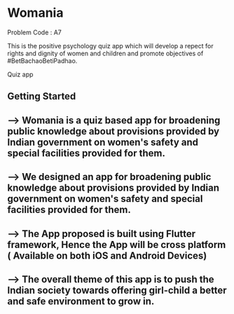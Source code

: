 
# Womania

Problem Code : A7

This is the positive psychology quiz app which will develop a repect for rights and dignity of women and children and promote objectives of #BetBachaoBetiPadhao.

Quiz app 



## Getting Started

## --> Womania is a quiz based app for broadening public knowledge about provisions provided by Indian government on women's safety and special facilities provided for them.
## --> We designed an app for broadening public knowledge about provisions provided by Indian government on women's safety and special facilities provided for them.
## --> The App proposed is built using Flutter framework, Hence the App will be cross platform ( Available on both iOS and Android Devices)
## --> The overall theme of this app is to push the Indian society towards offering girl-child a better and safe environment to grow in.
